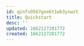 ```yaml
---
id: qinfs0567gxe6t1wb3yswzt
title: Quickstart
desc: ''
updated: 1662127201772
created: 1662127201772
---
```

